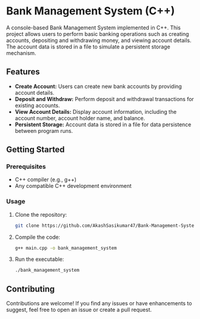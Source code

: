# Bank Management System (C++)

A console-based Bank Management System implemented in C++. This project allows users to perform basic banking operations such as creating accounts, depositing and withdrawing money, and viewing account details. The account data is stored in a file to simulate a persistent storage mechanism.

## Features

- **Create Account:** Users can create new bank accounts by providing account details.
- **Deposit and Withdraw:** Perform deposit and withdrawal transactions for existing accounts.
- **View Account Details:** Display account information, including the account number, account holder name, and balance.
- **Persistent Storage:** Account data is stored in a file for data persistence between program runs.

## Getting Started

### Prerequisites

- C++ compiler (e.g., g++)
- Any compatible C++ development environment

### Usage

1. Clone the repository:

   ```bash
   git clone https://github.com/AkashSasikumar47/Bank-Management-System-CPP.git

2. Compile the code:
   ```bash
   g++ main.cpp -o bank_management_system
   
3. Run the executable:
   ```bash
   ./bank_management_system

## Contributing

Contributions are welcome! If you find any issues or have enhancements to suggest, feel free to open an issue or create a pull request.
